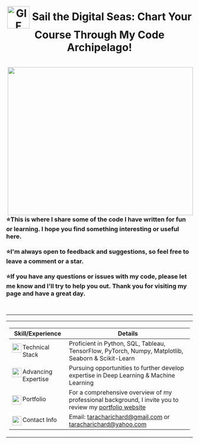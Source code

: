 <!--INTRODUCTION-->
<h1 align="center">
  <img align="center" height="60" width="60" alt="GIF" src="https://github.com/TarachaR/TarachaR/assets/67068918/c72a1e0b-7c39-4c43-96fc-dc72fec3a201" /> Sail the Digital Seas: Chart Your Course Through My Code Archipelago!
</h1>
&nbsp;
&nbsp;
&nbsp;
&nbsp;
&nbsp;

<img align="right" width="500" height="400" src="https://user-images.githubusercontent.com/67068918/213999433-1efea580-a36c-46ff-9b6e-43c3251f9a9e.gif">

<h3 style="text-align: left;">⭐This is where I share some of the code I have written for fun or learning. I hope you find something interesting or useful here.
</br>
  </br>
  ⭐I'm always open to feedback and suggestions, so feel free to leave a comment or a star. 
  </br>
  </br>
  ⭐If you have any questions or issues with my code, please let me know and I'll try to help you out. Thank you for visiting my page and have a great day.</h3>
&nbsp;
&nbsp;
&nbsp;
&nbsp;
&nbsp;
&nbsp;
&nbsp;
&nbsp;

<!--TOOLS & TECHNOLOGIES-->

---


<table>
<tr>

<td width="150%">

| Skill/Experience | Details |
|-|-|
| <img align="left" width="25" height="25" src="https://user-images.githubusercontent.com/67068918/214104582-097569b5-1838-41ed-ae70-8793caf0643d.svg">Technical Stack | Proficient in Python, SQL, Tableau, TensorFlow, PyTorch, Numpy, Matplotlib, Seaborn & Scikit-Learn |
| <img align="left" width="25" height="25" src="https://user-images.githubusercontent.com/67068918/214105208-2e32b13b-9eb5-4e74-848f-b185ca09beba.svg">Advancing Expertise | Pursuing opportunities to further develop expertise in Deep Learning & Machine Learning |  
| <img align="left" width="25" height="25" src="https://user-images.githubusercontent.com/67068918/214105601-d27e49e9-9582-4d52-b232-a7fe12956a5d.svg">Portfolio | For a comprehensive overview of my professional background, I invite you to review my <a href="https://richardtaracha.glitch.me/" target="_top"> portfolio website</a> |
| <img align="left" width="25" height="25" src="https://user-images.githubusercontent.com/67068918/214105883-50f17bbc-47cf-4c39-8470-b1b7315c9b86.svg">Contact Info | Email: taracharichard@gmail.com or taracharichard@yahoo.com |

</td>


</tr>
</table>


